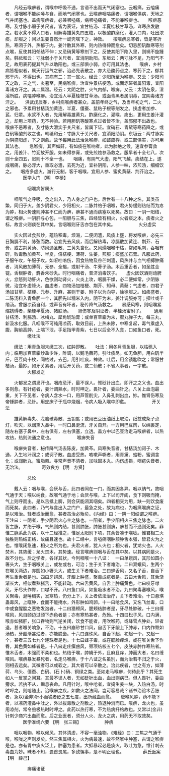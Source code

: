 <!-- { "loadSidebar": true } -->
　　凡经云喉痹者，谓喉中呼吸不通，言语不出而天气闭塞也。云咽痛，云嗌痛者，谓咽喉不能纳唾与食，而地气闭塞也。云喉痹咽嗌痛者，谓咽喉俱病，天地之气并闭塞也。盖病喉痹者，必兼咽嗌痛，病咽嗌痛者，不能兼喉痹也。　　喉痹恶寒，及寸脉小弱于关尺者，皆为表证，宜甘桔汤、半夏桂枝甘草汤，详寒热发散之。若水浆不得入口者，用解毒雄黄丸四五粒，以极酸酢磨化，灌入口内，吐出浓痰，却服之；间以生姜自然汁一蚬壳噙下之，神效。　　按喉痹恶寒者，皆是寒折热，寒闭于外，热郁于内，姜汁散其外寒，则内热得伸而愈矣。切忌胆矾酸寒等剂点喉，反使其阳郁结不伸；又忌硝黄等寒剂下之，反使其阳下陷入里，则祸不旋踵矣。韩祗和云：寸脉弱小于关尺者，宜消阴助阳。东垣云：两寸脉不足，乃阳气不足，故用表药提其气升以助阳也。或三部俱小弱，亦可用其法也。　　喉痹，乡村病皆相似者，属天行运气之邪，治必先表散之，亦大忌酸药点之、寒药下之，郁其邪于内，不得出也。其病有二：其一属火。经云：少阳所至为喉痹。又云：少阳司天之政，三之气，炎暑至，民病喉痹。治宜仲景桔梗汤。或面赤斑者属阳毒，宜阳毒诸方汗之。其二属湿。经云：太阴之胜，火气内郁，喉痹。又云：太阴在泉，湿淫所胜，病嗌肿喉痹。治宜活人半夏桂枝甘草汤。或面青黑者属阴毒，宜阴毒诸方汗之。　　洪武戊辰春，乡村病喉痹者甚众，盖前年终之气，及当年初之气，二火之邪也。予累用甘桔汤加黄连、半夏、僵蚕、鼠粘子根等剂发之。挟虚者加参、芪、归辈。水浆不入者，先用解毒雄黄丸，酢磨化之，灌喉，痰出，更用生姜汁灌之，却用上项药，无不神验。若用胆矾等酸寒点过者皆不治，盖邪郁不出故也。　　喉痹不恶寒者，及寸脉大滑实于关尺者，皆属下证。宜硝石、青黛等寒药降之，或白矾等酸剂收之也。韩祗和云：寸脉大于关尺者，宜消阳助阴。东垣云：两寸脉实为阴盛阳虚，下之则愈。故予每用此法治急喉痹，如鼓应桴，或三部俱实，亦可用其法也。　　急喉痹，其声如鼾，有如痰在喉响者，此为肺绝之候，速宜参膏救之，用姜汁、竹沥放开服。如未得参膏，或先煎烛参汤救之。服早者十全七八，次则十全四五，迟则十不全一也。　　咽痛，有阴气大虚，阳气飞越，痰结在上，遂成咽痛，脉必浮大，重取必濇，去死为近，宜补阴阳，人参一味，浓煎汤，细细饮之。　　咽疮多虚火，游行无制，客于咽喉，宜用人参、蜜炙黄蘗、荆芥治之。
　　　　医学入门 【明　李梴】

　　　　　咽喉病皆属火

　　咽喉气之呼吸，食之出入，乃人身之门户也。后世有一十八种之名，其类虽繁，同归于火。盖少阴君火，少阳相火，二脉并络于咽喉，君火势缓则热结而为疼为肿，相火势速则肿甚不仁而为痹，痹甚不通而痰塞以死矣。故曰：一阴一阳结，谓之喉痹。一阴肝与心包，一阳胆与三焦，四经皆有相火，火者痰之本，痰者火之标，故言火则痰在其中矣，言咽喉则牙舌亦包在其中矣。
　　　　　火分虚实

　　实火因过食煎炒，蕴热积毒，烦渴，二便闭濇，风痰上壅，将发喉痹，必先三日胸膈不利，脉弦而数。治宜先去风痰，而后解热毒，凉膈散加黄连、荆芥、石膏，或古荆黄汤、防风通圣散、三黄丸含化。又风燥咽喉干枯，常如毛刺，吞咽有碍，败毒散加黄芩、半夏，倍桔梗、薄荷、生姜，煎服；痰盛加石膏。凡服此药，子服午攻，午服子攻。如呕吐咯伤，因食热物及谷芒刺濇，风热并与血气相搏肿痛者，消风散加薄荷、元参、全蝎，或射干汤、牛蒡子汤。木舌重舌者，如圣胜金锭。舌根肿者，麝香朱砂丸。时行咽痛者，普济消毒饮子。　　虚火因饮酒则动脾火，忿怒则动肝火，色欲则动肾火，火炎上攻，咽膈干燥，必二便如常，少阴脉微，治宜补虚降火。血虚者，四物汤加桔梗、荆芥、知母、黄蘗；气虚者，四君子汤加甘草、桔梗、元参、升麻，甚则干姜、附子以为向导，徐徐服之。如痰盛者，二陈汤料入青鱼胆一个，其胆先以糯米入内，阴干为末，姜汁调服亦可；探吐或千缗汤。曾服凉药自利，或声音有坏者，秘传降气汤救之。　　暴感风寒，则咽喉紧缩妨碍者，柴梗半夏汤、猪肤汤。　　肾伤寒及阴证者，半桂汤蜜附子。
　　通用甘桔汤、利膈汤、冰梅丸、犀角琥珀膏；或单百草霜为末，蜜丸弹子大，每三丸，新汲水化服。凡咽喉不可纯用凉药，取效目前，上热未除，中寒复起，毒气乘虚入腹，胸前高肿，上喘下泄，手足指甲青紫，七日以后全不入食，口如鱼口者，死。
　　　　　缴吐法

　　缴法：用青鱼胆末缴三次，红肿即散。　　吐法：用冬月青鱼胆，以枯矾入内；临用加百草霜炒盐少许，酢调，以鹅毛蘸药，引吐痰尽。如无鱼胆，用白矾半斤，巴豆肉十枚，同枯过，去巴，用引吐痰，神效。吐后，用金锁匙吹之；常服甘桔汤，最妙。如牙关紧者，用后开关药，或二仙散；不省人事者，一字散。
　　　　　火郁发之

　　火郁发之谓发汗也。咽疮忌汗，最不误人。惟砭针出血，即汗之之义也。血出多则愈。有针疮者，姜汁调熟水，时时呷之。畏针者，委曲针之。凡关上血泡最重，关下不见者，令病人含水一口，用芦管削尖，入鼻孔刺出血，妙。惟肾伤寒及帝锺肿者，忌针。用蛇床子于瓶中烧烟，令病人吸入喉中即愈。
　　　　　开关法

　　雄黄解毒丸、龙脑破毒散、玉钥匙；或用巴豆压油纸上取油，纸捻成条子点灯，吹灭，以烟熏入鼻中，一时口鼻涎流，牙关自开。一方用巴豆肉，以绵裹定，随左右塞于鼻中，左右俱有，左右俱塞，立透。盖方中以巴豆治走马喉痹者，以热攻热，热则流通之意也。
　　　　　喉痹失音

　　喉痹失音者，秘传降气汤去陈皮，加黄芩。风寒失音者，甘桔汤加诃子、木通，入生地汁润之；或诃子散。血虚受热，咳嗽声嘶者，用青黛、蛤粉，蜜调含化；或润肺丸，蜜脂煎。寻常声音不清者，加味固本丸。内伤虚损，咽疮失音者，无治法。
　　　　奇效良方 【明　方贤】

　　　　　总论

　　戴人云：咽与喉，会厌与舌，此四者同在一门，而其因各异。咽以纳气，故咽气通于天；喉以纳食，故喉气通于地；会厌与喉，上下以司开阖，食下则吸而掩，气上则呼而出，是以舌抵上腭，则会厌能闭其咽矣。四者相交为用，缺一则饮食废而死矣。此四者，乃气与食出入之门户，最急之处，故为病也，为咽痛喉痹之证，是以难治。轻者或治而愈，甚者虽治必殆矣。《内经》曰：一阴一阳结谓之喉痹。王注曰：一阴者，手少阴君火心主之脉也。一阳者，手少阳相火三焦之脉也。二火皆主脉，并络于喉，气热则内结，甚则肿胀，肿胀甚则痹，痹甚而不通则死矣。非惟二脉系此为病，以十二经推之，惟足太阳别下项，其余皆凑于喉咙。惟君相二火独胜则热结正络，故痛且速也。故十二经中，言嗌痛咽肿颔肿舌本强，皆君火为之也。惟喉闭急速，相火之所为也。夫君火者，犹人火也；相火者，犹龙火也。人火焚木，其势缓；龙火焚木，其势速。经言喉痹则咽与舌在其中矣。以其病同是火，故不分也。后之学者，各详其状，今列咽喉一十八证：　一曰单蛾风，其形如圆小箸头大，生于咽喉关上，或左或右，可治；生于关下者难治。二曰双蛾风，生两个在喉关两边，亦圆如小箸头大，或生关下者难治。三曰蝉舌风，又名子舌，自舌下再生重舌者是也。四曰牙蜞风，牙龈上肿盛，聚毒成疮者是。五曰木舌风，其舌渐渐长大，相似煮熟猪舌，不能转动。六曰舌黄风，自舌上肿痛黄色。七曰咬牙噤风，牙尽头作臖，口噤不开。八曰鱼口风，如鱼吸水者不治。九曰聚毒塞喉风，喉关聚毒，涎唾稠实，发寒热，仍分上下，关上者依法治疗，关下者难治。十曰悬琪蛊毒风，上眶肿，食而不能掩水，外形肿如鸡卵。十一曰呛食风，又名飞丝毒，口中或食腥脍之恶物发泡者。十二曰猎颊风，腮颊结肿者是，牙尽处肿破。十三曰缠喉风，风自颐边过颐下赤色者是；亦有寒热甚者，危殆。十四曰松子风，口内满，喉赤如猪肝，张口吞物则气逆关闭，饮食不能者，用吹喉药，或绛雪点肿处，轻者退，甚者喉关响急，不治。十五曰崩砂甘口风，自舌下牙龈上下肿赤，口内作臖如汤热，牙龈渐甚烂者，亦能脱齿。十六曰连珠风，自舌下起，初起一个，又起一个，甚者三五七九个连珠者是也。十七曰蜂子毒，或在腮脸痒烂，或在喉关舌下作臖，其色黄如蜂者是。十八曰走疰瘰疬风，颈项结核五七个，皮肤赤肿作寒热者。惟木舌者，木强而不柔和也。热结于喉，肿繞于外，且麻且痒，肿而大者，名曰缠喉风。喉痹暴发暴死者，名走马喉痹。于十八证之名虽别，而为治若不归之于火，则相去远矣。其微者可以咸软之，其大者可以辛散之。治此疾者，世之有方，如薄荷、乌头、僵蚕、白矾、(石卜)硝、铜绿之类。至如走马喉痹，何待此乎？其死生如人一反掌之间耳。其最不误人者，无如砭针出血，血出则病已。但人畏针，委曲旁求。若执不从，瞬息丧命。凡用针时，喉中呛者，宜捣生姜一块，入热白汤，时时呷之，则呛随止。治喉痹之疾，如救火之法同，岂可容易哉？诸书治验木舌胀者，急以(金非)针小而锐者砭之五七度，出所藏血而愈。　　缠喉风肿，药不能下者，以凉药灌鼻中吐之，外以拔毒散之剂敷之，热退肿消而已。喉痹，龙火也，虽用凉剂，常令煎极热时时呷之。此药以热行寒，不为热病扦格故也。又常以(金非)针刺少商穴出血而愈。后之业医者，须分人火、龙火之病，用药无不取效矣。
　　　　医学准绳六要 【明　张三锡】
　　　　　肿痹

　　咽以咽物，喉以候风，其体清虚，不容一毫浊物。《难经》曰：三焦之气通于喉，喉咙之声则发矣。然三焦属相火，火为病最速，故卒然喉中肿塞，古谓之喉痹是也。亦有胃中痰火泛上，肿塞为患者。大抵暴起必是痰火，取吐为急，惟针刺去毒血为妙。昧者不知，畏首畏尾，多致悞事，是不明正理也。
　　　　薛氏医案 【明　薛己】

　　　　　痹痛诸证

